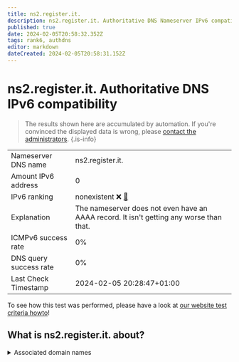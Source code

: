 ```yaml
---
title: ns2.register.it.
description: ns2.register.it. Authoritative DNS Nameserver IPv6 compatibility
published: true
date: 2024-02-05T20:58:32.352Z
tags: rank6, authdns
editor: markdown
dateCreated: 2024-02-05T20:58:31.152Z
---
```


# ns2.register.it. Authoritative DNS IPv6 compatibility

> The results shown here are accumulated by automation. If you're convinced the displayed data is wrong, please [contact the administrators](/howto/chat). 
{.is-info}




|   |   |
| - | - |
| Nameserver DNS name | ns2.register.it.
| Amount IPv6 address | 0
| IPv6 ranking | nonexistent :x: [🔗](/howto/ranking) |
| Explanation | The nameserver does not even have an AAAA record. It isn't getting any worse than that. |
| ICMPv6 success rate | 0%|
| DNS query success rate | 0% |
| Last Check Timestamp | 2024-02-05 20:28:47+01:00 |

To see how this test was performed, please have a look at [our website test criteria howto](/howto/testcriteria/authdns)!


## What is ns2.register.it. about?






<details>
<summary>Associated domain names</summary>

www.recordati.com

</details>
